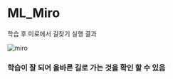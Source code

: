 # ML_Miro
학습 후 미로에서 길찾기 실행 결과

![miro](https://user-images.githubusercontent.com/66946182/97826293-8b5af200-1d04-11eb-961a-35747457dc7e.PNG)
### 학습이 잘 되어 올바른 길로 가는 것을 확인 할 수 있음
